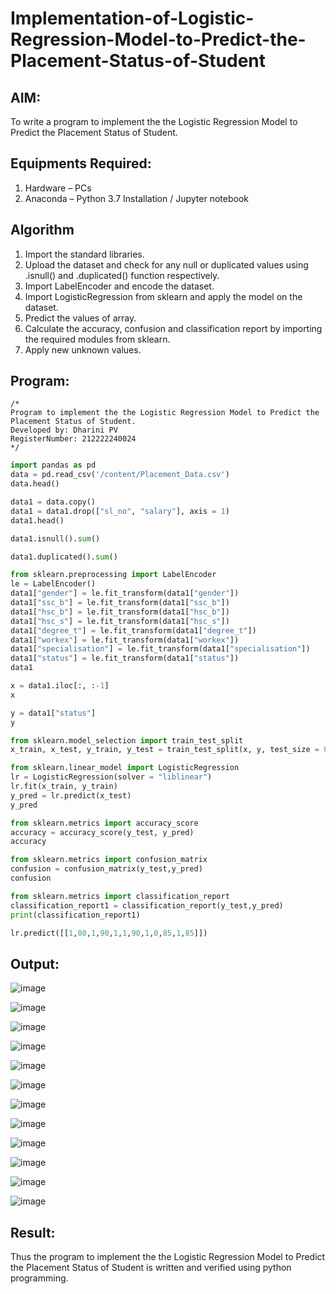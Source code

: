 # Implementation-of-Logistic-Regression-Model-to-Predict-the-Placement-Status-of-Student

## AIM:
To write a program to implement the the Logistic Regression Model to Predict the Placement Status of Student.

## Equipments Required:
1. Hardware – PCs
2. Anaconda – Python 3.7 Installation / Jupyter notebook

## Algorithm
1. Import the standard libraries.
2. Upload the dataset and check for any null or duplicated values using .isnull() and .duplicated() function respectively.
3. Import LabelEncoder and encode the dataset.
4. Import LogisticRegression from sklearn and apply the model on the dataset.
5. Predict the values of array.
6. Calculate the accuracy, confusion and classification report by importing the required modules from sklearn.
7. Apply new unknown values.

## Program:
```
/*
Program to implement the the Logistic Regression Model to Predict the Placement Status of Student.
Developed by: Dharini PV
RegisterNumber: 212222240024
*/
```
```python
import pandas as pd
data = pd.read_csv('/content/Placement_Data.csv')
data.head()

data1 = data.copy()
data1 = data1.drop(["sl_no", "salary"], axis = 1)
data1.head()

data1.isnull().sum()

data1.duplicated().sum()

from sklearn.preprocessing import LabelEncoder
le = LabelEncoder()
data1["gender"] = le.fit_transform(data1["gender"])
data1["ssc_b"] = le.fit_transform(data1["ssc_b"])
data1["hsc_b"] = le.fit_transform(data1["hsc_b"])
data1["hsc_s"] = le.fit_transform(data1["hsc_s"])
data1["degree_t"] = le.fit_transform(data1["degree_t"])
data1["workex"] = le.fit_transform(data1["workex"])
data1["specialisation"] = le.fit_transform(data1["specialisation"])
data1["status"] = le.fit_transform(data1["status"])
data1

x = data1.iloc[:, :-1]
x

y = data1["status"]
y

from sklearn.model_selection import train_test_split
x_train, x_test, y_train, y_test = train_test_split(x, y, test_size = 0.2, random_state = 0)

from sklearn.linear_model import LogisticRegression
lr = LogisticRegression(solver = "liblinear")
lr.fit(x_train, y_train)
y_pred = lr.predict(x_test)
y_pred

from sklearn.metrics import accuracy_score
accuracy = accuracy_score(y_test, y_pred)
accuracy

from sklearn.metrics import confusion_matrix
confusion = confusion_matrix(y_test,y_pred)
confusion

from sklearn.metrics import classification_report
classification_report1 = classification_report(y_test,y_pred)
print(classification_report1)

lr.predict([[1,80,1,90,1,1,90,1,0,85,1,85]])
```
## Output:
![image](https://github.com/DHARINIPV/Implementation-of-Logistic-Regression-Model-to-Predict-the-Placement-Status-of-Student/assets/119400845/3478a9db-4a5f-454d-9323-a20cbe6fdba2)

![image](https://github.com/DHARINIPV/Implementation-of-Logistic-Regression-Model-to-Predict-the-Placement-Status-of-Student/assets/119400845/62b9bf10-be78-4528-a76d-4683cebd135a)

![image](https://github.com/DHARINIPV/Implementation-of-Logistic-Regression-Model-to-Predict-the-Placement-Status-of-Student/assets/119400845/fee8a989-352a-4482-9688-1d5eff073c01)

![image](https://github.com/DHARINIPV/Implementation-of-Logistic-Regression-Model-to-Predict-the-Placement-Status-of-Student/assets/119400845/c080814c-fee9-42de-a162-29b4ef6a03e8)

![image](https://github.com/DHARINIPV/Implementation-of-Logistic-Regression-Model-to-Predict-the-Placement-Status-of-Student/assets/119400845/fcc408c6-532a-4765-add7-f33a3417580f)

![image](https://github.com/DHARINIPV/Implementation-of-Logistic-Regression-Model-to-Predict-the-Placement-Status-of-Student/assets/119400845/aab38888-db3b-4f98-b74f-c912cc3d339f)

![image](https://github.com/DHARINIPV/Implementation-of-Logistic-Regression-Model-to-Predict-the-Placement-Status-of-Student/assets/119400845/2d49b6a5-148a-4e10-bf67-7b046ab0e2ff)

![image](https://github.com/DHARINIPV/Implementation-of-Logistic-Regression-Model-to-Predict-the-Placement-Status-of-Student/assets/119400845/c24e6530-bfd5-461d-a12b-751a59cd377b)

![image](https://github.com/DHARINIPV/Implementation-of-Logistic-Regression-Model-to-Predict-the-Placement-Status-of-Student/assets/119400845/36110905-23e9-4f82-828b-dd1e6b06d955)

![image](https://github.com/DHARINIPV/Implementation-of-Logistic-Regression-Model-to-Predict-the-Placement-Status-of-Student/assets/119400845/e6f297a3-24e7-4ef3-886f-7791037081bf)

![image](https://github.com/DHARINIPV/Implementation-of-Logistic-Regression-Model-to-Predict-the-Placement-Status-of-Student/assets/119400845/b567d7e3-fbd8-43d4-bbdf-3e70209d6df3)

![image](https://github.com/DHARINIPV/Implementation-of-Logistic-Regression-Model-to-Predict-the-Placement-Status-of-Student/assets/119400845/6c6a2946-0e0f-497a-b4f2-4ea5cbbdb0e4)

## Result:
Thus the program to implement the the Logistic Regression Model to Predict the Placement Status of Student is written and verified using python programming.
